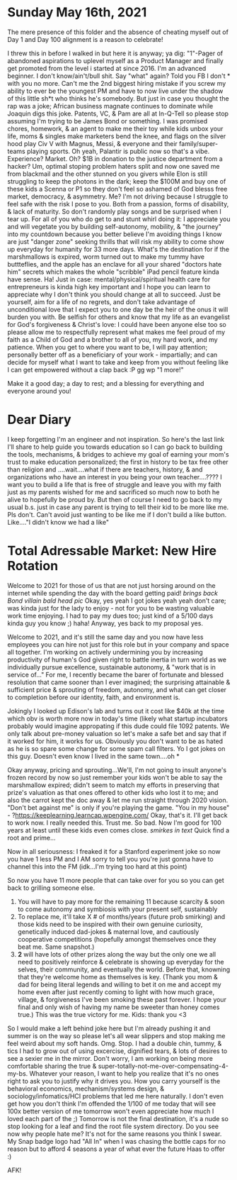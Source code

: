 # Sunday May 16th, 2021

The mere presence of this folder and the absence of cheating myself out of Day 1 and Day 100 alignment is a reason to celebrate!

I threw this in before I walked in but here it is anyway; ya dig: "1"-Pager of abandoned aspirations to uplevel myself as a Product Manager and finally get promoted from the level i started at since 2016. I'm an advanced beginner. I don't know/ain't/bull shit. Say "what" again? Told you FB I don't * with you no more. Can't me the 2nd biggest hiring mistake if you screw my ability to ever be the youngest PM and have to now live under the shadow of this little sh*t who thinks he's somebody. But just in case you thought the rap was a joke; African business magnate continues to dominate while Joaquin digs this joke. Patents, VC, & Pam are all at In-Q-Tell so please stop assuming I'm trying to be James Bond or something. I was promised chores, homework, & an agent to make me their toy while kids unbox your life, moms & singles make marketers bend the knee, and flags on the silver hood play Civ V with Magnus, Messi, & everyone and their family/super-teams playing sports. Oh yeah, Palantir is public now so that's a vibe. Experience? Market. Oh? $1B in donation to the justice department from a hacker? Um, optimal stoping problem haters split and now one saved me from blackmail and the other stunned on you givers while Elon is still struggling to keep the photons in the dark; keep the $100M and buy one of these kids a Scenna or P1 so they don't feel so ashamed of God blesss free market, democracy, & asymmetry. Me? I'm not driving because I struggle to feel safe with the risk I pose to you. Both from a passion, forms of disability, & lack of maturity. So don't randomly play songs and be surprised when I tear up. For all of you who do get to and stunt whirl doing it: I appreciate you and will vegetate you by building self-autonomy, mobility, &  "the journey" into my countdown because you better believe I'm avoiding things I know are just "danger zone" seeking thrills that will risk my ability to come show up everyday for humanity for 33 more days. What's the destination for if the marshmallows is expired, worm turned out to make my tummy have buttteflies, and the apple has an enclave for all your shared "doctors hate him" secrets which makes the whole "scribble" iPad pencil feature kinda have sense. Ha! Just in case: mental/physical/spiritual health care for entrepreneurs is kinda high key important and I hope you can learn to appreciate why I don't think you should change at all to succeed. Just be yourself, aim for a life of no regrets, and don't take advantage of unconditional love that I expect you to one day be the heir of the onus it will burden you with. Be selfish for others and know that my life as an evangelist for God's forgiveness & Christ's love: I could have been anyone else too so please allow me to respectfully represent what makes me feel proud of my faith as a Child of God and a brother to all of you, my hard work, and my patience. When you get to where you want to be, I will pay attention; personally better off as a beneficiary of your work - impartially; and can decide for myself what I want to take and keep from you without feeling like I can get empowered without a clap back :P gg wp "1 more!"

Make it a good day; a day to rest; and a blessing for everything and everyone around you! 

# Dear Diary
I keep forgetting I'm an engineer and not inspiration. So here's the last link I'll share to help guide you towards education so I can go back to building the tools, mechanisms, & bridges to achieve my goal of earning your mom's trust to make education personalized; the first in history to be tax free other than religion and ....wait....what if there are teachers, history, & and organizations who have an interest in you being your own teacher....???? I want you to build a life that is free of struggle and leave you with my faith just as my parents wished for me and sacrificed so much now to both he alive to hopefully be proud by. But then of course I need to go back to my usual b.s. just in case any parent is trying to tell their kid to be more like me. Pls don't. Can't avoid just wanting to be like me if I don't build a like button. Like...."I didn't know we had a like"


# Total Adressable Market: New Hire Rotation

Welcome to 2021 for those of us that are not just horsing around on the internet while spending the day with the board getting paid! *brings back Bond villain bald head pic* Okay, yes yeah I got jokes yeah yeah don't care; was kinda just for the lady to enjoy - not for you to be wasting valuable work time enjoying. I had to pay my dues too; just kind of a 5/100 days kinda guy you know ;) haha! Anyway, yes back to my proposal yes.

Welcome to 2021, and it's still the same day and you now have less employees you can hire not just for this role but in your company and space all together.
I'm working on actively undermining you by increasing productivity of human's God given right to battle inertia in turn world as we individually pursue excellence, sustainable autonomy, & "work that is in service of..."
For me, I recently became the barer of fortunate and blessed resolution that came sooner than I ever imagined; the surprising attainable & sufficient price & sprouting of freedom, autonomy, and what can get closer to completion before our identity, faith, and environment is.

Jokingly I looked up Edison's lab and turns out it cost like $40k at the time which obv is worth more now in today's time (likely what startup incubators probably would imagine appropating if this dude could file 1092 patents. We only talk about pre-money valuation so let's make a safe bet and say that if it worked for him, it works for us. Obviously you don't want to be as hated as he is so spare some change for some spam call filters. Yo I got jokes on this guy. Doesn't even know I lived in the same town....oh *

Okay anyway, pricing and sprouting...We'll, I'm not going to insult anyone's frozen record by now so just remember your kids won't be able to say the marshmallow expired; didn't seem to match my efforts in preserving that prize's valuation as that ones offered to other kids who lost it to me; and also the carrot kept the doc away & let me run straight through 2020 vision. "Don't bet against me" is only if you're playing the game. "You in my house" - ?https://keeplearning.learncap.wpengine.com/
Okay, that's it. I'll get back to work now. I really needed this. Trust me. So bad. Now I'm good for 100 years at least until these kids even comes close. *smirkes in text* Quick find a root and prime...

Now in all seriousness: I freaked it for a Stanford experiment joke so now you have 1 less PM and I AM sorry to tell you you're just gonna have to channel this into the FM (idk...I'm trying too hard at this point)

So now you have 11 more people that can take over for you so you can get back to grilling someone else. 

1. You will have to pay more for the remaining 11 because scarcity & soon to come autonomy and symbiosis with your present self, sustainably
2. To replace me, it'll take X # of months/years (future prob smirking) and those kids need to be inspired with their own genuine curiosity, genetically induced dad-jokes & maternal love, and cautiously cooperative competitions (hopefully amongst themselves once they beat me. Same snapshot.)
3. **2** will have lots of other prizes along the way but the only one we all need to positively reinforce & celebrate is showing up everyday for the selves, their community, and eventually the world. Before that, knowning that they're welcome home as themselves is key. (Thank you mom & dad for being literal legends and willing to bet it on me and accept my home even after just recently coming to light with how much grace, village, & forgiveness I've been smoking these past forever. I hope your final and only wish of having my name be sweeter than honey comes true.) This was the true victory for me. Kids: thank you <3

So I would make a left behind joke here but I'm already pushing it and summer is on the way so please let's all wear slippers and stop making me feel weird about my soft hands. Omg. Stop. I had a double chin, tummy, & tics I had to grow out of using excercise, dignified tears, & lots of desires to see a sexier me in the mirror. Don't worry, I am working on being more comfortable sharing the true & super-totally-not-me-over-compensating-4-my-bs. Whatever your reason, I want to help you realize that it's no ones right to ask you to justify why it drives you. How you carry yourself is the behavioral economics, mechanism/systems design, & sociology/infomatics/HCI problems that led me here naturally.
I don't even get how you don't think I'm offended the 1/100 of me today that will see 100x better version of me tomorrow won't even appreciate how much I loved each part of the ;) Tomorrow is not the final destination, it's a nude so stop looking for a leaf and find the root file system directory. Do you see now why people hate me? It's not for the same reasons you think I swear. My Snap badge logo had "All In" when I was chasing the bottle caps for no reason but to afford 4 seasons a year of what ever the future Haas to offer :)

AFK!
